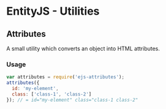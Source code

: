 # EntityJS - Utilities

## Attributes

A small utility which converts an object into HTML attributes.

### Usage

```javascript
var attributes = require('ejs-attributes');
attributes({
  id: 'my-element',
  class: ['class-1', 'class-2']
}); // = id="my-element" class="class-1 class-2"
```
